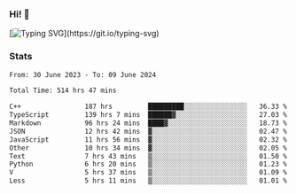 ### Hi!  👋

[![Typing SVG](https://readme-typing-svg.herokuapp.com?font=Fira+Code&pause=1000&width=435&lines=Hello!+I'm+Texiwustion.)](https://git.io/typing-svg)

### Stats

<!--START_SECTION:waka-->

```txt
From: 30 June 2023 - To: 09 June 2024

Total Time: 514 hrs 47 mins

C++                187 hrs         █████████░░░░░░░░░░░░░░░░   36.33 %
TypeScript         139 hrs 7 mins  ██████▓░░░░░░░░░░░░░░░░░░   27.03 %
Markdown           96 hrs 24 mins  ████▓░░░░░░░░░░░░░░░░░░░░   18.73 %
JSON               12 hrs 42 mins  ▓░░░░░░░░░░░░░░░░░░░░░░░░   02.47 %
JavaScript         11 hrs 56 mins  ▓░░░░░░░░░░░░░░░░░░░░░░░░   02.32 %
Other              10 hrs 34 mins  ▓░░░░░░░░░░░░░░░░░░░░░░░░   02.05 %
Text               7 hrs 43 mins   ▒░░░░░░░░░░░░░░░░░░░░░░░░   01.50 %
Python             6 hrs 20 mins   ▒░░░░░░░░░░░░░░░░░░░░░░░░   01.23 %
V                  5 hrs 37 mins   ▒░░░░░░░░░░░░░░░░░░░░░░░░   01.09 %
Less               5 hrs 11 mins   ▒░░░░░░░░░░░░░░░░░░░░░░░░   01.01 %
```

<!--END_SECTION:waka-->
